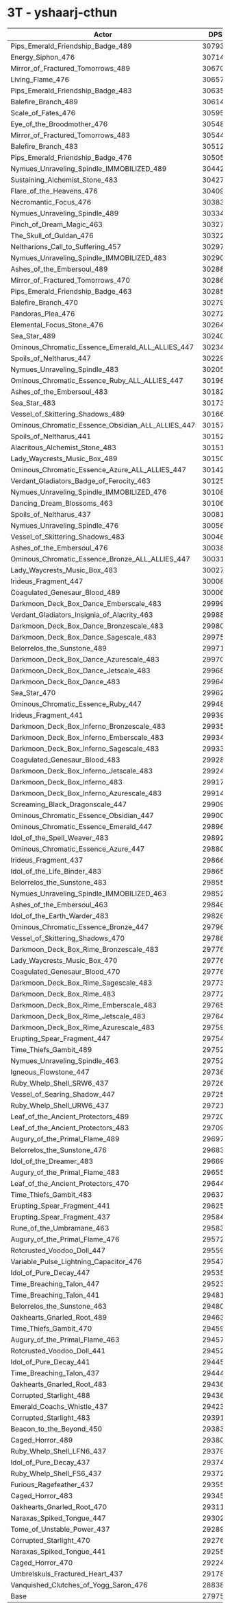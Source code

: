 # 3T - yshaarj-cthun
| Actor | DPS | Increase |
|---|:---:|:---:|
|Pips_Emerald_Friendship_Badge_489|307937|10.07%|
|Energy_Siphon_476|307144|9.79%|
|Mirror_of_Fractured_Tomorrows_489|306706|9.63%|
|Living_Flame_476|306578|9.59%|
|Pips_Emerald_Friendship_Badge_483|306358|9.51%|
|Balefire_Branch_489|306149|9.43%|
|Scale_of_Fates_476|305957|9.37%|
|Eye_of_the_Broodmother_476|305480|9.20%|
|Mirror_of_Fractured_Tomorrows_483|305443|9.18%|
|Balefire_Branch_483|305127|9.07%|
|Pips_Emerald_Friendship_Badge_476|305055|9.04%|
|Nymues_Unraveling_Spindle_IMMOBILIZED_489|304421|8.82%|
|Sustaining_Alchemist_Stone_483|304279|8.77%|
|Flare_of_the_Heavens_476|304099|8.70%|
|Necromantic_Focus_476|303831|8.61%|
|Nymues_Unraveling_Spindle_489|303341|8.43%|
|Pinch_of_Dream_Magic_463|303279|8.41%|
|The_Skull_of_Guldan_476|303228|8.39%|
|Neltharions_Call_to_Suffering_457|302978|8.30%|
|Nymues_Unraveling_Spindle_IMMOBILIZED_483|302908|8.28%|
|Ashes_of_the_Embersoul_489|302889|8.27%|
|Mirror_of_Fractured_Tomorrows_470|302869|8.26%|
|Pips_Emerald_Friendship_Badge_463|302858|8.26%|
|Balefire_Branch_470|302796|8.24%|
|Pandoras_Plea_476|302721|8.21%|
|Elemental_Focus_Stone_476|302641|8.18%|
|Sea_Star_489|302406|8.10%|
|Ominous_Chromatic_Essence_Emerald_ALL_ALLIES_447|302340|8.07%|
|Spoils_of_Neltharus_447|302299|8.06%|
|Nymues_Unraveling_Spindle_483|302052|7.97%|
|Ominous_Chromatic_Essence_Ruby_ALL_ALLIES_447|301987|7.95%|
|Ashes_of_the_Embersoul_483|301822|7.89%|
|Sea_Star_483|301733|7.86%|
|Vessel_of_Skittering_Shadows_489|301664|7.83%|
|Ominous_Chromatic_Essence_Obsidian_ALL_ALLIES_447|301576|7.80%|
|Spoils_of_Neltharus_441|301524|7.78%|
|Alacritous_Alchemist_Stone_483|301511|7.78%|
|Lady_Waycrests_Music_Box_489|301504|7.77%|
|Ominous_Chromatic_Essence_Azure_ALL_ALLIES_447|301421|7.74%|
|Verdant_Gladiators_Badge_of_Ferocity_463|301250|7.68%|
|Nymues_Unraveling_Spindle_IMMOBILIZED_476|301085|7.62%|
|Dancing_Dream_Blossoms_463|301065|7.62%|
|Spoils_of_Neltharus_437|300811|7.53%|
|Nymues_Unraveling_Spindle_476|300567|7.44%|
|Vessel_of_Skittering_Shadows_483|300466|7.40%|
|Ashes_of_the_Embersoul_476|300388|7.38%|
|Ominous_Chromatic_Essence_Bronze_ALL_ALLIES_447|300312|7.35%|
|Lady_Waycrests_Music_Box_483|300276|7.34%|
|Irideus_Fragment_447|300082|7.27%|
|Coagulated_Genesaur_Blood_489|300062|7.26%|
|Darkmoon_Deck_Box_Dance_Emberscale_483|299990|7.23%|
|Verdant_Gladiators_Insignia_of_Alacrity_463|299881|7.19%|
|Darkmoon_Deck_Box_Dance_Bronzescale_483|299803|7.17%|
|Darkmoon_Deck_Box_Dance_Sagescale_483|299755|7.15%|
|Belorrelos_the_Sunstone_489|299711|7.13%|
|Darkmoon_Deck_Box_Dance_Azurescale_483|299708|7.13%|
|Darkmoon_Deck_Box_Dance_Jetscale_483|299688|7.13%|
|Darkmoon_Deck_Box_Dance_483|299641|7.11%|
|Sea_Star_470|299627|7.10%|
|Ominous_Chromatic_Essence_Ruby_447|299487|7.05%|
|Irideus_Fragment_441|299392|7.02%|
|Darkmoon_Deck_Box_Inferno_Bronzescale_483|299354|7.01%|
|Darkmoon_Deck_Box_Inferno_Emberscale_483|299345|7.00%|
|Darkmoon_Deck_Box_Inferno_Sagescale_483|299331|7.00%|
|Coagulated_Genesaur_Blood_483|299288|6.98%|
|Darkmoon_Deck_Box_Inferno_Jetscale_483|299249|6.97%|
|Darkmoon_Deck_Box_Inferno_483|299173|6.94%|
|Darkmoon_Deck_Box_Inferno_Azurescale_483|299141|6.93%|
|Screaming_Black_Dragonscale_447|299097|6.91%|
|Ominous_Chromatic_Essence_Obsidian_447|299005|6.88%|
|Ominous_Chromatic_Essence_Emerald_447|298961|6.87%|
|Idol_of_the_Spell_Weaver_483|298925|6.85%|
|Ominous_Chromatic_Essence_Azure_447|298800|6.81%|
|Irideus_Fragment_437|298663|6.76%|
|Idol_of_the_Life_Binder_483|298654|6.76%|
|Belorrelos_the_Sunstone_483|298551|6.72%|
|Nymues_Unraveling_Spindle_IMMOBILIZED_463|298522|6.71%|
|Ashes_of_the_Embersoul_463|298463|6.69%|
|Idol_of_the_Earth_Warder_483|298261|6.61%|
|Ominous_Chromatic_Essence_Bronze_447|297963|6.51%|
|Vessel_of_Skittering_Shadows_470|297867|6.47%|
|Darkmoon_Deck_Box_Rime_Bronzescale_483|297763|6.44%|
|Lady_Waycrests_Music_Box_470|297763|6.44%|
|Coagulated_Genesaur_Blood_470|297761|6.44%|
|Darkmoon_Deck_Box_Rime_Sagescale_483|297733|6.43%|
|Darkmoon_Deck_Box_Rime_483|297723|6.42%|
|Darkmoon_Deck_Box_Rime_Emberscale_483|297654|6.40%|
|Darkmoon_Deck_Box_Rime_Jetscale_483|297640|6.39%|
|Darkmoon_Deck_Box_Rime_Azurescale_483|297599|6.38%|
|Erupting_Spear_Fragment_447|297548|6.36%|
|Time_Thiefs_Gambit_489|297528|6.35%|
|Nymues_Unraveling_Spindle_463|297526|6.35%|
|Igneous_Flowstone_447|297364|6.29%|
|Ruby_Whelp_Shell_SRW6_437|297266|6.26%|
|Vessel_of_Searing_Shadow_447|297258|6.26%|
|Ruby_Whelp_Shell_URW6_437|297215|6.24%|
|Leaf_of_the_Ancient_Protectors_489|297205|6.24%|
|Leaf_of_the_Ancient_Protectors_483|297099|6.20%|
|Augury_of_the_Primal_Flame_489|296974|6.15%|
|Belorrelos_the_Sunstone_476|296835|6.11%|
|Idol_of_the_Dreamer_483|296690|6.05%|
|Augury_of_the_Primal_Flame_483|296552|6.00%|
|Leaf_of_the_Ancient_Protectors_470|296444|5.97%|
|Time_Thiefs_Gambit_483|296378|5.94%|
|Erupting_Spear_Fragment_441|296257|5.90%|
|Erupting_Spear_Fragment_437|295840|5.75%|
|Rune_of_the_Umbramane_463|295837|5.75%|
|Augury_of_the_Primal_Flame_476|295722|5.71%|
|Rotcrusted_Voodoo_Doll_447|295593|5.66%|
|Variable_Pulse_Lightning_Capacitor_476|295479|5.62%|
|Idol_of_Pure_Decay_447|295353|5.58%|
|Time_Breaching_Talon_447|295232|5.53%|
|Time_Breaching_Talon_441|294813|5.38%|
|Belorrelos_the_Sunstone_463|294801|5.38%|
|Oakhearts_Gnarled_Root_489|294639|5.32%|
|Time_Thiefs_Gambit_470|294596|5.30%|
|Augury_of_the_Primal_Flame_463|294574|5.30%|
|Rotcrusted_Voodoo_Doll_441|294527|5.28%|
|Idol_of_Pure_Decay_441|294456|5.25%|
|Time_Breaching_Talon_437|294446|5.25%|
|Oakhearts_Gnarled_Root_483|294362|5.22%|
|Corrupted_Starlight_488|294362|5.22%|
|Emerald_Coachs_Whistle_437|294231|5.17%|
|Corrupted_Starlight_483|293917|5.06%|
|Beacon_to_the_Beyond_450|293836|5.03%|
|Caged_Horror_489|293806|5.02%|
|Ruby_Whelp_Shell_LFN6_437|293795|5.02%|
|Idol_of_Pure_Decay_437|293741|5.00%|
|Ruby_Whelp_Shell_FS6_437|293720|4.99%|
|Furious_Ragefeather_437|293554|4.93%|
|Caged_Horror_483|293457|4.90%|
|Oakhearts_Gnarled_Root_470|293111|4.77%|
|Naraxas_Spiked_Tongue_447|293027|4.74%|
|Tome_of_Unstable_Power_437|292893|4.70%|
|Corrupted_Starlight_470|292768|4.65%|
|Naraxas_Spiked_Tongue_441|292556|4.58%|
|Caged_Horror_470|292242|4.46%|
|Umbrelskuls_Fractured_Heart_437|291785|4.30%|
|Vanquished_Clutches_of_Yogg_Saron_476|288386|3.09%|
|Base|279755|0.00%|
